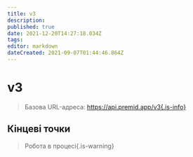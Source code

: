 ```yaml
---
title: v3
description:
published: true
date: 2021-12-20T14:27:18.034Z
tags:
editor: markdown
dateCreated: 2021-09-07T01:44:46.864Z
---
```


# v3

> Базова URL-адреса: https://api.premid.app/v3{.is-info}


## Кінцеві точки
> Робота в процесі{.is-warning}
